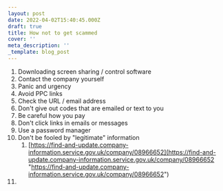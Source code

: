 ```yaml
---
layout: post
date: 2022-04-02T15:40:45.000Z
draft: true
title: How not to get scammed
cover: ''
meta_description: ''
_template: blog_post
---
```


 1. Downloading screen sharing / control software
 2. Contact the company yourself
 3. Panic and urgency
 4. Avoid PPC links
 5. Check the URL / email address
 6. Don't give out codes that are emailed or text to you
 7. Be careful how you pay
 8. Don't click links in emails or messages
 9. Use a password manager
10. Don't be fooled by "legitimate" information
    1. [https://find-and-update.company-information.service.gov.uk/company/08966652](https://find-and-update.company-information.service.gov.uk/company/08966652 "https://find-and-update.company-information.service.gov.uk/company/08966652")
11. 
